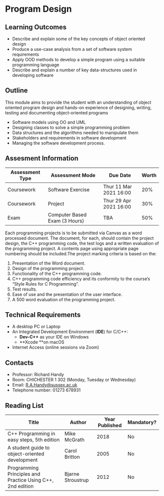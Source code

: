# Program Design

## Learning Outcomes

* Describe and explain some of the key concepts of object oriented design
* Produce a use-case analysis from a set of software system requirements
* Apply OOD methods to develop a simple program using a suitable programming language
* Describe and explain a number of key data-structures used in developing software

## Outline

This module aims to provide the student with an understanding of object oriented program design and hands-on experience of designing, writing, testing and documenting object-oriented programs

* Software models using OO and UML
* Designing classes to solve a simple programming problem
* Data structures and the algorithms needed to manipulate them
* Stakeholders and requirements in software development
* Managing the software development process.

## Assesment Information

| Assessment Type | Assessment Mode               | Due Date               | Worth |
| --------------- | ----------------------------- | ---------------------- | ----- |
| Coursework      | Software Exercise             | Thur 11 Mar 2021 16:00 | 20%   |
| Coursework      | Project                       | Thur 29 Apr 2021 16:00 | 30%   |
| Exam            | Computer Based Exam (3 Hours) | TBA                    | 50%   |

Each programming projects is to be submitted via Canvas as a word processed document. The document, for each, should contain the project design, the C++ programming code, the test logs and a written evaluation of the programming project. A contents page using appropriate page numbering should be included.The project marking criteria is based on the:

1. Presentation of the Word document.
2. Design of the programming project.
3. Functionality of the C++ programming code.
4. C++ programming code efficiency and its conformity to the course’s “Style Rules for C Programming”.
5. Test results.
6. Ease of use and the presentation of the user interface.
7. A 500 word evaluation of the programming project.

## Technical Requirements

* A desktop PC or Laptop
* An Integrated Development Environment (**IDE**) for C/C++:
  * **Dev-C++** as your IDE on Windows
  * **Xcode **on macOS
* Internet Access (online sessions via Zoom)

## Contacts

* Professor: Richard Handy
* Room: CHICHESTER 1 302 (Monday, Tuesday or Wednesday) 
* Email: R.A.Handy@sussex.ac.uk 
* Telephone number: 01273 678931

## Reading List

| Title                                                      | Author            | Year Published | Mandatory? |
| ---------------------------------------------------------- | ----------------- | -------------- | ---------- |
| C++ Programming in easy steps, 5th edition                 | Mike McGrath      | 2018           | No         |
| A student guide to object-oriented development             | Carol Britton     | 2005           | No         |
| Programming Principles and Practice Using C++, 2nd edition | Bjarne Stroustrup | 2012           | No         |
